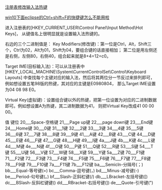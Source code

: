 [注册表修改输入法热键](http://tieba.baidu.com/p/2898774296)

[win10下面eclipse的Ctrl+shift+F的快捷键怎么不能用啦](http://tieba.baidu.com/p/4001515045)

进入注册表的[HKEY_CURRENT_USER\Control Panel\Input Method\Hot Keys]，
从键值名上很明显就是设置输入法热键的。


右边的三个二进制值是：
Key Modifiers(修改键)：第一位是Ctrl，Alt，Shift三个，Ctrl为02，Alt为01，Shift为04，要组合键的话直接相加；
第二位是用左侧还是右侧，左侧80，右侧40，组合起来就是8+4=12=c0。

Target IME(目标输入法)：可以从注册表中[HKEY_LOCAL_MACHINE\System\CurrentControlSet\Control\Keyboard Layouts]
中查找每个主键对应的输入法，然后将其两位分一节反过来排列即可，例如想设置五笔98版的热键，其对应的主键是E0980804，
那么Target IME设置为04 08 98 E0。

Virtual Key(虚拟键)：设置组合键以外的热键，把第一位设置为对应的二进制数据即可。例如想设置A为热键，其二进制数据为41，
则把Virtual Key改成41 00 00 00。


值 键位
20___Space-空格键
21___Page up键
22___page down键
23___End键
24___Home键
30___0键
31___1键
32___2键
33___3键
34___4键
35___5键
36___6键
37___7键
38___8键
39___9键
41___A键
42___B键
43___C键
44___D键
45___E键
46___F键
47___G键
48___H键
49___I键
4a___J键
4b___K键
4c___L键
4d___M键
4e___N键
4f___O键
50___P键
51___Q键
52___R键
53___S键
54___T键
55___U键
56___V键
57___W键
58___X键
59___Y键
5a___Z键
70___F1键
71___F2键
72___F3键
73___F4键
74___F5键
75___F6键
76___F7键
77___F8键
78___F9键
79___F10键
7a___F11键
7b___F12键
ba___Semicln-分隔号(；)
bb___Equal-等号键(=)
bc___Comma-逗号键(，)
bd___Minus-减号键(-)
be___Period-句号键(。)
bf___Slash-正斜杠键(/)
db___LBracket-左括号键([)
dc___BSlash-反斜杠键键(\)
dd___RBracket-右括号键(])
de___Quote-引号键(")
